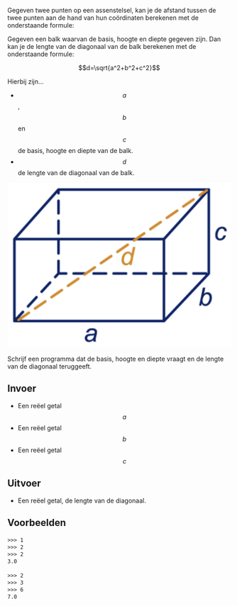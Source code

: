 Gegeven twee punten op een assenstelsel, kan je de afstand tussen de twee punten aan de hand van hun coördinaten berekenen met de onderstaande formule:

Gegeven een balk waarvan de basis, hoogte en diepte gegeven zijn. Dan kan je de lengte van de diagonaal van de balk berekenen met de onderstaande formule:

$$d=\sqrt{a^2+b^2+c^2}$$

Hierbij zijn...
- $$a$$, $$b$$ en $$c$$ de basis, hoogte en diepte van de balk.
- $$d$$ de lengte van de diagonaal van de balk.

<img src="diagonaal.png" width="516"/>

Schrijf een programma dat de basis, hoogte en diepte vraagt en de lengte van de diagonaal teruggeeft.

## Invoer

- Een reëel getal $$a$$
- Een reëel getal $$b$$
- Een reëel getal $$c$$

## Uitvoer

- Een reëel getal, de lengte van de diagonaal.

## Voorbeelden

```
>>> 1
>>> 2
>>> 2
3.0

>>> 2
>>> 3
>>> 6
7.0
```


